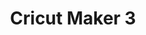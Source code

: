 ---
layout: equipment
title: Cricut Maker 3
permalink: /docs/equipment/cricut_maker_3/
name: Cricut Maker 3
parent: Equipment
picture: /data/productpictures/maker3.jpg
description: |
  cricut maker 3 description
rate: Green
qty: 1
manual: /data/equipment/Cricut/Cricut_Maker_booklet_english.pdf
materials:
  - Link to all materials
resources:
  - title: Laser Cutting Basics
    link: https://example.com/laser-cutting-basics
  - title: Advanced Engraving Techniques
    link: https://example.com/advanced-engraving
---